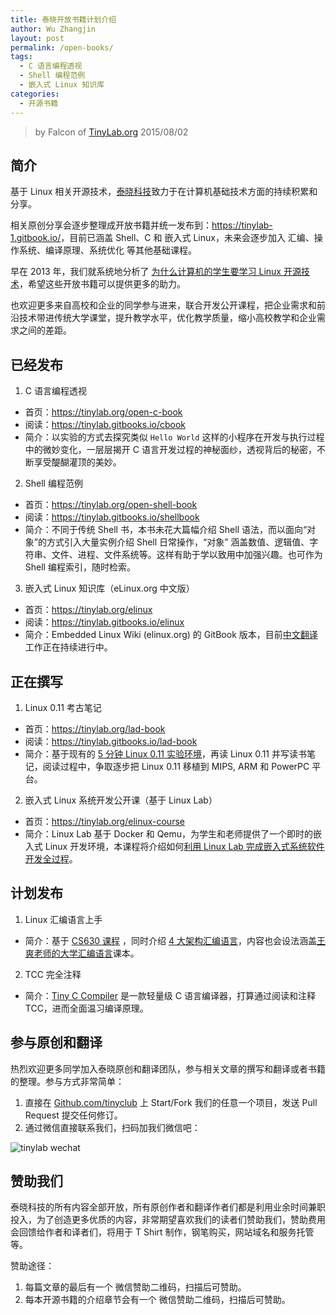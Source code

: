 ```yaml
---
title: 泰晓开放书籍计划介绍
author: Wu Zhangjin
layout: post
permalink: /open-books/
tags:
  - C 语言编程透视
  - Shell 编程范例
  - 嵌入式 Linux 知识库
categories:
  - 开源书籍
---
```


> by Falcon of [TinyLab.org][1]
> 2015/08/02


## 简介

基于 Linux 相关开源技术，[泰晓科技][1]致力于在计算机基础技术方面的持续积累和分享。

相关原创分享会逐步整理成开放书籍并统一发布到：<https://tinylab-1.gitbook.io/>，目前已涵盖 Shell、C 和 嵌入式 Linux，未来会逐步加入 汇编、操作系统、编译原理、系统优化 等其他基础课程。

早在 2013 年，我们就系统地分析了 [为什么计算机的学生要学习 Linux 开源技术](https://tinylab.org/why-computer-students-learn-linux-open-source-technologies/)，希望这些开放书籍可以提供更多的助力。

也欢迎更多来自高校和企业的同学参与进来，联合开发公开课程，把企业需求和前沿技术带进传统大学课堂，提升教学水平，优化教学质量，缩小高校教学和企业需求之间的差距。

## 已经发布

1. C 语言编程透视
  * 首页：<https://tinylab.org/open-c-book>
  * 阅读：<https://tinylab.gitbooks.io/cbook>
  * 简介：以实验的方式去探究类似 `Hello World` 这样的小程序在开发与执行过程中的微妙变化，一层层揭开 C 语言开发过程的神秘面纱，透视背后的秘密，不断享受醍醐灌顶的美妙。

2. Shell 编程范例
  * 首页：<https://tinylab.org/open-shell-book>
  * 阅读：<https://tinylab.gitbooks.io/shellbook>
  * 简介：不同于传统 Shell 书，本书未花大篇幅介绍 Shell 语法，而以面向“对象”的方式引入大量实例介绍 Shell 日常操作，“对象” 涵盖数值、逻辑值、字符串、文件、进程、文件系统等。这样有助于学以致用中加强兴趣。也可作为 Shell 编程索引，随时检索。

3. 嵌入式 Linux 知识库（eLinux.org 中文版）
  * 首页：<https://tinylab.org/elinux>
  * 阅读：<https://tinylab.gitbooks.io/elinux>
  * 简介：Embedded Linux Wiki (elinux.org) 的 GitBook 版本，目前[中文翻译][2]工作正在持续进行中。

## 正在撰写

1. Linux 0.11 考古笔记
  * 首页：<https://tinylab.org/lad-book>
  * 阅读：<https://tinylab.gitbooks.io/lad-book>
  * 简介：基于现有的 [5 分钟 Linux 0.11 实验环境][6]，再读 Linux 0.11 并写读书笔记，阅读过程中，争取逐步把 Linux 0.11 移植到 MIPS, ARM 和 PowerPC 平台。

2. 嵌入式 Linux 系统开发公开课（基于 Linux Lab）
  * 首页：<https://tinylab.org/elinux-course>
  * 简介：Linux Lab 基于 Docker 和 Qemu，为学生和老师提供了一个即时的嵌入式 Linux 开发环境，本课程将介绍如何[利用 Linux Lab 完成嵌入式系统软件开发全过程][8]。


## 计划发布

1. Linux 汇编语言上手
  * 简介：基于 [CS630 课程][3] ，同时介绍 [4 大架构汇编语言][4]，内容也会设法涵盖[王爽老师的大学汇编语言][5]课本。

2. TCC 完全注释
  * 简介：[Tiny C Compiler][7] 是一款轻量级 C 语言编译器，打算通过阅读和注释 TCC，进而全面温习编译原理。

## 参与原创和翻译

热烈欢迎更多同学加入泰晓原创和翻译团队，参与相关文章的撰写和翻译或者书籍的整理。参与方式非常简单：

1. 直接在 [Github.com/tinyclub][9] 上 Start/Fork 我们的任意一个项目，发送 Pull Request 提交任何修订。
2. 通过微信直接联系我们，扫码加我们微信吧：

![tinylab wechat](/images/wechat/tinylab.jpg)

## 赞助我们

泰晓科技的所有内容全部开放，所有原创作者和翻译作者们都是利用业余时间兼职投入，为了创造更多优质的内容，非常期望喜欢我们的读者们赞助我们，赞助费用会回馈给作者和译者们，将用于 T Shirt 制作，钢笔购买，网站域名和服务托管等。

赞助途径：

  1. 每篇文章的最后有一个 微信赞助二维码，扫描后可赞助。
  2. 每本开源书籍的介绍章节会有一个 微信赞助二维码，扫描后可赞助。


 [1]: https://tinylab.org
 [2]: /elinux/
 [3]: /cs630-qemu-lab/
 [4]: /linux-assembly-language-quick-start/
 [5]: /assembly
 [6]: /linux-0.11-lab/
 [7]: http://bellard.org/tcc/
 [8]: /using-linux-lab-to-do-embedded-linux-development/
 [9]: http://github.com/tinyclub
